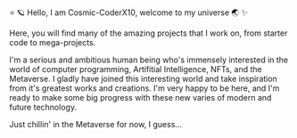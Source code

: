 ⭐️ 🪐 Hello, I am Cosmic-CoderX10, welcome to my universe 🌏 ✨

Here, you will find many of the amazing projects that I work on, from starter code to mega-projects.

I'm a serious and ambitious human being who's immensely interested in the world of computer programming, Artifitial Intelligence, NFTs, and the Metaverse.
I gladly have joined this interesting world and take inspiration from it's greatest works and creations. I'm very happy to be here, and I'm ready to make some big progress with these new varies of modern and future technology.

Just chillin' in the Metaverse for now, I guess...

<!---
Cosmic-CoderX10/Cosmic-CoderX10 is a ✨ special ✨ repository because its `README.md` (this file) appears on your GitHub profile.
You can click the Preview link to take a look at your changes.
--->
